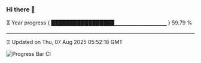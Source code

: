 ### Hi there 👋

⏳ Year progress { █████████████████▁▁▁▁▁▁▁▁▁▁▁▁▁ } 59.79 %

---

⏰ Updated on Thu, 07 Aug 2025 05:52:18 GMT

![Progress Bar CI](https://github.com/IshwaranRudhara/GIT-ACTION/workflows/Progress%20Bar%20CI/badge.svg)
